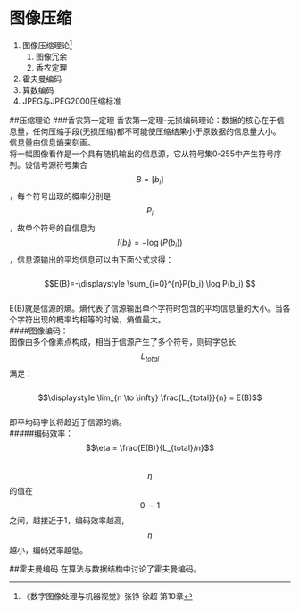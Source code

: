 # 图像压缩

1. 图像压缩理论[^1]
   1. 图像冗余
   2. 香农定理
2. 霍夫曼编码
3. 算数编码
4. JPEG与JPEG2000压缩标准    

##压缩理论
###香农第一定理
香农第一定理-无损编码理论：数据的核心在于信息量，任何压缩手段(无损压缩)都不可能使压缩结果小于原数据的信息量大小。  
信息量由信息熵来刻画。  
将一幅图像看作是一个具有随机输出的信息源，它从符号集0-255中产生符号序列。设信号源符号集合$$B=[b_i]$$，每个符号出现的概率分别是$$P_i$$，故单个符号的自信息为$$I(b_i)=-\log(P(b_i))$$，信息源输出的平均信息可以由下面公式求得：  
&emsp;&emsp;$$E(B)=-\displaystyle \sum_{i=0}^{n}P(b_i) \log P(b_i) $$   
E(B)就是信源的熵。熵代表了信源输出单个字符时包含的平均信息量的大小。当各个字符出现的概率均相等的时候，熵值最大。  
####图像编码：  
图像由多个像素点构成，相当于信源产生了多个符号，则码字总长$$L_{total}$$满足：  
&emsp;&emsp;$$\displaystyle \lim_{n \to \infty} \frac{L_{total}}{n} = E(B)$$   
即平均码字长将趋近于信源的熵。  
#####编码效率： 
&emsp;&emsp;$$\eta = \frac{E(B)}{L_{total}/n}$$   
$$\eta$$的值在$$0\sim 1$$之间，越接近于1，编码效率越高,$$\eta$$越小，编码效率越低。  

##霍夫曼编码
在算法与数据结构中讨论了霍夫曼编码。  
[^1]: 《数字图像处理与机器视觉》张铮 徐超 第10章



